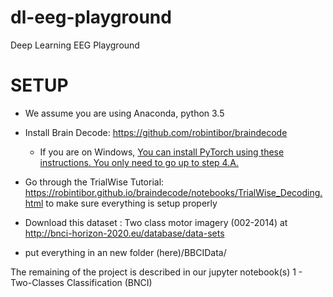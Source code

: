 # dl-eeg-playground
Deep Learning EEG Playground


# SETUP

- We assume you are using Anaconda, python 3.5

- Install Brain Decode: https://github.com/robintibor/braindecode
  - If you are on Windows, [You can install PyTorch using these instructions. You only need to go up to step 4.A.](https://www.superdatascience.com/pytorch/) 
- Go through the TrialWise Tutorial: https://robintibor.github.io/braindecode/notebooks/TrialWise_Decoding.html to make sure everything is setup properly
- Download this dataset : Two class motor imagery (002-2014) at http://bnci-horizon-2020.eu/database/data-sets
- put everything in an new folder (here)/BBCIData/

The remaining of the project is described in our jupyter notebook(s)
1 - Two-Classes Classification (BNCI)
